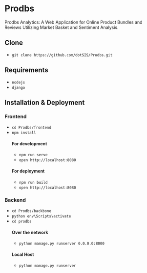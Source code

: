 # Prodbs
Prodbs Analytics: A Web Application for Online Product Bundles and Reviews Utilizing Market Basket and Sentiment Analysis.

## Clone
- `git clone https://github.com/dotSIS/Prodbs.git`
## Requirements
- `nodejs`
- `django`
## Installation & Deployment
  ### Frontend
  - `cd Prodbs/frontend`
  - `npm install`
    #### For development
    - `npm run serve`
    - `open http://localhost:8080`
    #### For deployment
    - `npm run build`
    - `open http://localhost:8080`
  ### Backend
  - `cd Prodbs/backbone`
  - `python env\Scripts\activate`
  - `cd prodbs`
    #### Over the network
    - `python manage.py runserver 0.0.0.0:8000`
    #### Local Host
    - `python manage.py runserver`
